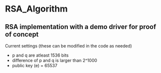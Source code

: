 # RSA_Algorithm
## RSA implementation with a demo driver for proof of concept

Current settings (these can be modified in the code as needed)
 * p and q are atleast 1536 bits
 * difference of p and q is larger than 2^1000
 * public key (e) = 65537
